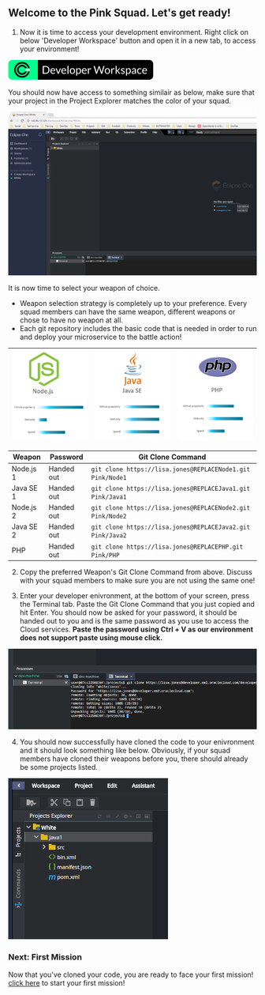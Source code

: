 ## Welcome to the Pink Squad. Let's get ready! ##

1. Now it is time to access your development environment. Right click on below 'Developer Workspace' button and open it in a new tab, to access your environment! 

[![dev](codenvy-contribute.svg)](http://OCCS_IP/dashboard/#/ide/che/Pink)

You should now have access to something similair as below, make sure that your project in the Project Explorer matches the color of your squad.

![env](../images/che_welcome.PNG)

It is now time to select your weapon of choice.

+ Weapon selection strategy is completely up to your preference. Every squad members can have the same weapon, different weapons or chose to have no weapon at all.
+ Each git repository includes the basic code that is needed in order to run and deploy your microservice to the battle action!

| [![Node](nodejs.png)](Pink.md) | [![Java](javase.png)](Pink.md) | [![PHP](php.png)](Pink.md) |
|:---:|:---:|:---:|

| Weapon        | Password     | Git Clone Command  |
| ------------- |-------------| -----|
| Node.js 1      | Handed out | ``` git clone https://lisa.jones@REPLACENode1.git Pink/Node1 ``` |
| Java SE 1     | Handed out      |   ``` git clone https://lisa.jones@REPLACEJava1.git Pink/Java1 ``` |
| Node.js 2    | Handed out | ``` git clone https://lisa.jones@REPLACENode2.git Pink/Node2 ``` |
| Java SE 2    | Handed out      |   ``` git clone https://lisa.jones@REPLACEJava2.git Pink/Java2 ``` |
| PHP | Handed out      |  ``` git clone https://lisa.jones@REPLACEPHP.git Pink/PHP ``` |

2. Copy the preferred Weapon's Git Clone Command from above. Discuss with your squad members to make sure you are not using the same one! 

3. Enter your developer enivronment, at the bottom of your screen, press the Terminal tab. Paste the Git Clone Command that you just copied and hit Enter. You should now be asked for your password, it should be handed out to you and is the same password as you use to access the Cloud services. **Paste the password using Ctrl + V as our environment does not support paste using mouse click.**

![clone](../images/che_clone.PNG)

4. You should now successfully have cloned the code to your enivronment and it should look something like below. Obviously, if your squad members have cloned their weapons before you, there should already be some projects listed.

![clone](../images/che_project.PNG)

### Next: First Mission ###				
Now that you've cloned your code, you are ready to face your first mission! [click here](../missions/deploy.md) to start your first mission!
